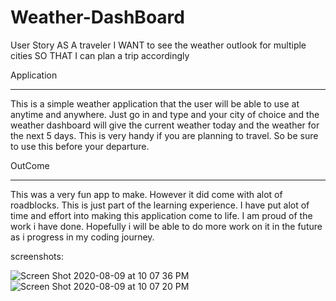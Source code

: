 # Weather-DashBoard

User Story
AS A traveler
I WANT to see the weather outlook for multiple cities
SO THAT I can plan a trip accordingly

Application
______________________________________
This is a simple weather application that the user will be able to use at anytime and anywhere. Just go in and type and your city of choice and the weather dashboard will give the current weather today and the weather for the next 5 days. This is very handy if you are planning to travel. So be sure to use this before your departure.

OutCome
_________________________________________
This was a very fun app to make. However it did come with alot of roadblocks. This is just part of the learning experience. I have put alot of time and effort into making this application come to life. I am proud of the work i have done. Hopefully i will be able to do more work on it in the future as i progress in my coding journey.

screenshots:

![Screen Shot 2020-08-09 at 10 07 36 PM](https://user-images.githubusercontent.com/65634748/89747921-e5924100-da8e-11ea-9545-96e3388f073f.png)
![Screen Shot 2020-08-09 at 10 07 20 PM](https://user-images.githubusercontent.com/65634748/89747923-e7f49b00-da8e-11ea-83f0-ae8c51494049.png)


